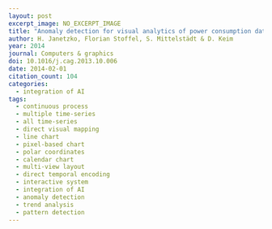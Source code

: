 ```yaml
---
layout: post
excerpt_image: NO_EXCERPT_IMAGE
title: "Anomaly detection for visual analytics of power consumption data"
author: H. Janetzko, Florian Stoffel, S. Mittelstädt & D. Keim
year: 2014
journal: Computers & graphics
doi: 10.1016/j.cag.2013.10.006
date: 2014-02-01
citation_count: 104
categories:
  - integration of AI
tags:
  - continuous process
  - multiple time-series
  - all time-series
  - direct visual mapping
  - line chart
  - pixel-based chart
  - polar coordinates
  - calendar chart
  - multi-view layout
  - direct temporal encoding
  - interactive system
  - integration of AI
  - anomaly detection
  - trend analysis
  - pattern detection
---
```

